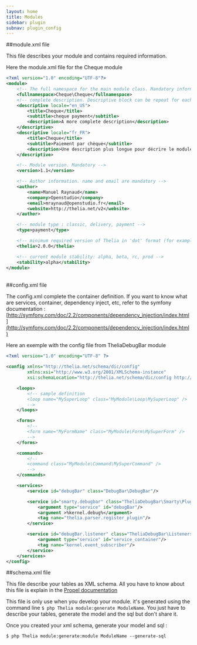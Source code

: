 ```yaml
---
layout: home
title: Modules
sidebar: plugin
subnav: plugin_config
---
```


##module.xml file

This file describes your module and contains required information.

Here the module.xml file for the Cheque module

```xml
<?xml version="1.0" encoding="UTF-8"?>
<module>
    <!-- The full namespace for the main module class. Mandatory information -->
    <fullnamespace>Cheque\Cheque</fullnamespace>
    <!-- complete description. Descriptive block can be repeat for each locale you want. Only title is mandatory -->
    <descriptive locale="en_US">
        <title>Cheque</title>
        <subtitle>cheque payment</subtitle>
        <description>A more complete description</description>
    </descriptive>
    <descriptive locale="fr_FR">
        <title>Cheque</title>
        <subtitle>Paiement par chèque</subtitle>
        <description>Une description plus longue pour décrire le module</description>
    </descriptive>

    <!-- Module version. Mandatory -->
    <version>1.1</version>

    <!-- Author information. name and email are mandatory -->
    <author>
        <name>Manuel Raynaud</name>
        <company>Openstudio</company>
        <email>mraynaud@openstudio.fr</email>
        <website>http://thelia.net/v2</website>
    </author>

    <!-- module type : classic, delivery, payment -->
    <type>payment</type>

    <!-- minimum required version of Thelia in 'dot' format (for example 1.2.3.4) -->
    <thelia>2.0.0</thelia>

    <!-- current module stability: alpha, beta, rc, prod -->
    <stability>alpha</stability>
</module>

```
<br />
##config.xml file

The config.xml complete the container definition. If you want to know what are services, container, dependency inject, etc, refer to the symfony documentation : [http://symfony.com/doc/2.2/components/dependency_injection/index.html](http://symfony.com/doc/2.2/components/dependency_injection/index.html)

Here an exemple with the config file from TheliaDebugBar module

```xml
<?xml version="1.0" encoding="UTF-8" ?>

<config xmlns="http://thelia.net/schema/dic/config"
        xmlns:xsi="http://www.w3.org/2001/XMLSchema-instance"
        xsi:schemaLocation="http://thelia.net/schema/dic/config http://thelia.net/schema/dic/config/thelia-1.0.xsd">

    <loops>
        <!-- sample definition
        <loop name="MySuperLoop" class="MyModule\Loop\MySuperLoop" />
        -->
    </loops>

    <forms>
        <!--
        <form name="MyFormName" class="MyModule\Form\MySuperForm" />
        -->
    </forms>

    <commands>
        <!--
        <command class="MyModule\Command\MySuperCommand" />
        -->
    </commands>

    <services>
        <service id="debugBar" class="DebugBar\DebugBar"/>

        <service id="smarty.debugbar" class="TheliaDebugBar\Smarty\Plugin\DebugBar">
            <argument type="service" id="debugBar"/>
            <argument >%kernel.debug%</argument>
            <tag name="thelia.parser.register_plugin"/>
        </service>

        <service id="debugBar.listener" class="TheliaDebugBar\Listeners\DebugBarListeners">
            <argument type="service" id="service_container"/>
            <tag name="kernel.event_subscriber"/>
        </service>
    </services>
</config>

```

##schema.xml file

This file describe your tables as XML schema. All you have to know about this file is explain in the [Propel documentation](http://propelorm.org/documentation/02-buildtime.html#describing-your-database-as-xml-schema)

This file is only use when you develop your module. it's generated using the command line ``` $ php Thelia module:generate ModuleName ```. You just have to describe your tables, generate the model and
the sql but don't share it.

Once you created your xml schema, generate your model and sql :

```
$ php Thelia module:generate:module ModuleName --generate-sql
```

